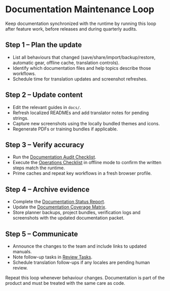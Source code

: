 # Documentation Maintenance Loop

Keep documentation synchronized with the runtime by running this loop after
feature work, before releases and during quarterly audits.

## Step 1 – Plan the update

- List all behaviours that changed (save/share/import/backup/restore, automatic
  gear, offline cache, translation controls).
- Identify which documentation files and help topics describe those workflows.
- Schedule time for translation updates and screenshot refreshes.

## Step 2 – Update content

- Edit the relevant guides in `docs/`.
- Refresh localized READMEs and add translator notes for pending strings.
- Capture new screenshots using the locally bundled themes and icons.
- Regenerate PDFs or training bundles if applicable.

## Step 3 – Verify accuracy

- Run the [Documentation Audit Checklist](documentation-audit-checklist.md).
- Execute the [Operations Checklist](operations-checklist.md) in offline mode to
  confirm the written steps match the runtime.
- Prime caches and repeat key workflows in a fresh browser profile.

## Step 4 – Archive evidence

- Complete the [Documentation Status Report](documentation-status-report-template.md).
- Update the [Documentation Coverage Matrix](documentation-coverage-matrix.md).
- Store planner backups, project bundles, verification logs and screenshots with
  the updated documentation packet.

## Step 5 – Communicate

- Announce the changes to the team and include links to updated manuals.
- Note follow-up tasks in [Review Tasks](review-tasks-2025-02-07.md).
- Schedule translation follow-ups if any locales are pending human review.

Repeat this loop whenever behaviour changes. Documentation is part of the product
and must be treated with the same care as code.
